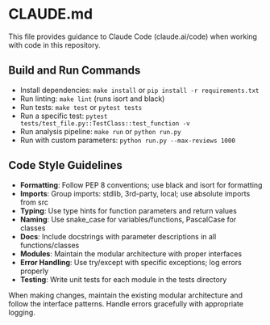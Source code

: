 # CLAUDE.md

This file provides guidance to Claude Code (claude.ai/code) when working with code in this repository.

## Build and Run Commands
- Install dependencies: `make install` or `pip install -r requirements.txt`
- Run linting: `make lint` (runs isort and black)
- Run tests: `make test` or `pytest tests`
- Run a specific test: `pytest tests/test_file.py::TestClass::test_function -v`
- Run analysis pipeline: `make run` or `python run.py`
- Run with custom parameters: `python run.py --max-reviews 1000`

## Code Style Guidelines
- **Formatting**: Follow PEP 8 conventions; use black and isort for formatting
- **Imports**: Group imports: stdlib, 3rd-party, local; use absolute imports from src
- **Typing**: Use type hints for function parameters and return values
- **Naming**: Use snake_case for variables/functions, PascalCase for classes
- **Docs**: Include docstrings with parameter descriptions in all functions/classes
- **Modules**: Maintain the modular architecture with proper interfaces
- **Error Handling**: Use try/except with specific exceptions; log errors properly
- **Testing**: Write unit tests for each module in the tests directory

When making changes, maintain the existing modular architecture and follow the interface patterns. Handle errors gracefully with appropriate logging.